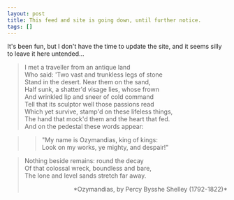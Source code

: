 ```yaml
---
layout: post
title: This feed and site is going down, until further notice.
tags: []
---
```

It's been fun, but I don't have the time to update the site, and it seems silly to leave it here untended...

> I met a traveller from an antique land  
> Who said: 'Two vast and trunkless legs of stone  
> Stand in the desert. Near them on the sand,  
> Half sunk, a shatter'd visage lies, whose frown  
> And wrinkled lip and sneer of cold command  
> Tell that its sculptor well those passions read  
> Which yet survive, stamp'd on these lifeless things,  
> The hand that mock'd them and the heart that fed.  
> And on the pedestal these words appear:

> > "My name is Ozymandias, king of kings:  
> > Look on my works, ye mighty, and despair!"

> Nothing beside remains: round the decay  
> Of that colossal wreck, boundless and bare,  
> The lone and level sands stretch far away.  
> <p style="text-align: right;">*Ozymandias, by Percy Bysshe Shelley (1792-1822)*</p>
